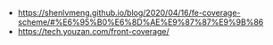 - https://shenlvmeng.github.io/blog/2020/04/16/fe-coverage-scheme/#%E6%95%B0%E6%8D%AE%E9%87%87%E9%9B%86
- https://tech.youzan.com/front-coverage/
